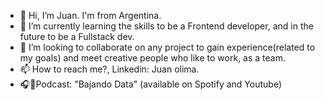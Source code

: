 - 👋 Hi, I’m Juan. I'm from Argentina.
- 🌱 I’m currently learning the skills to be a Frontend developer, and in the future to be a Fullstack dev.
- 💞️ I’m looking to collaborate on any project to gain experience(related to my goals) and meet creative people who like to work, as a team.
- 📫 How to reach me?, Linkedin: Juan olima.
- 🎧🎤Podcast: "Bajando Data" (available on Spotify and Youtube)


